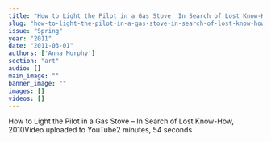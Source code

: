 ```yaml
---
title: "How to Light the Pilot in a Gas Stove  In Search of Lost Know-How, 2010"
slug: "how-to-light-the-pilot-in-a-gas-stove-in-search-of-lost-know-how-2010"
issue: "Spring"
year: "2011"
date: "2011-03-01"
authors: ['Anna Murphy']
section: "art"
audio: []
main_image: ""
banner_image: ""
images: []
videos: []
---
```

How to Light the Pilot in a Gas Stove – In Search of Lost Know-How, 2010Video uploaded to YouTube2 minutes, 54 seconds